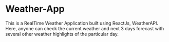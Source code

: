 # Weather-App
This is a RealTime Weather Application built using ReactJs, WeatherAPI. Here, anyone can check the current weather and next 3 days forecast with several other weather highlights of the particular day.
